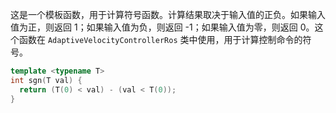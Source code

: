 这是一个模板函数，用于计算符号函数。计算结果取决于输入值的正负。如果输入值为正，则返回 1；如果输入值为负，则返回 -1；如果输入值为零，则返回 0。这个函数在 `AdaptiveVelocityControllerRos` 类中使用，用于计算控制命令的符号。

```C++
template <typename T>
int sgn(T val) {
  return (T(0) < val) - (val < T(0));
}
```